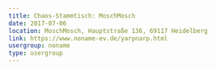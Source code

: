 ```yaml
---
title: Chaos-Stammtisch: MoschMosch
date: 2017-07-06
location: MoschMosch, Hauptstraße 136, 69117 Heidelberg
link: https://www.noname-ev.de/yarpnarp.html
usergroup: noname
type: usergroup
---
```

